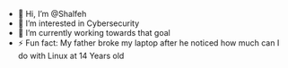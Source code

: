 - 👋 Hi, I’m @Shalfeh
- 👀 I’m interested in Cybersecurity
- 🌱 I’m currently working towards that goal
- ⚡ Fun fact: My father broke my laptop after he noticed how much can I do with Linux at 14 Years old

<!---
Shalfeh is a ✨ Futured cyber security professional ✨ repository because its `README.md` (this file) appears on your GitHub profile.
You can click the Preview link to take a look at your changes.
---> 
